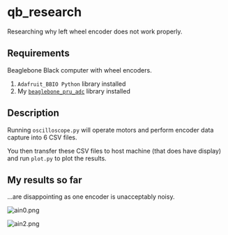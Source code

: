 qb_research
===========

Researching why left wheel encoder does not work properly.

## Requirements

Beaglebone Black computer with wheel encoders.

1. `Adafruit_BBIO Python` library installed
2. My [`beaglebone_pru_adc`](https://github.com/pgmmpk/beaglebone_pru_adc) library installed

## Description

Running `oscilloscope.py` will operate motors and perform encoder data capture into 6 CSV files.

You then transfer these CSV files to host machine (that does have display) and run `plot.py` to plot the
results.

## My results so far
...are disappointing as one encoder is unacceptably noisy.

![ain0.png](https://raw.github.com/pgmmpk/qb_research/master/ain0.png)

![ain2.png](https://raw.github.com/pgmmpk/qb_research/master/ain2.png)


